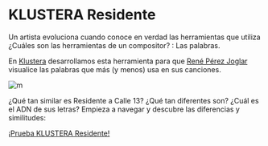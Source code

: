 # KLUSTERA Residente

 Un artista evoluciona cuando conoce en verdad las herramientas que utiliza ¿Cuáles son las herramientas de un compositor? : Las palabras.

 En [Klustera](http://klustera.com/) desarrollamos esta herramienta para que [René Pérez Joglar](https://www.instagram.com/residente/) visualice las palabras que más (y menos) usa en sus canciones.

 ![m](https://github.com/santuario/KLUSTERA_Residente/blob/master/support/screen.png)


 ¿Qué tan similar es Residente a Calle 13? ¿Qué tan diferentes son?
 ¿Cuál es el ADN de sus letras?
 Empieza a navegar y descubre las diferencias y similitudes:

 [¡Prueba KLUSTERA Residente!](https://santuario.github.io/KLUSTERA_Residente/)
 
